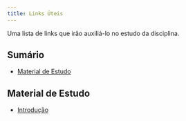 ```yaml
---
title: Links Úteis
---
```


Uma lista de links que irão auxiliá-lo no estudo da disciplina.

## Sumário

- [Material de Estudo](#material-de-estudo)

## Material de Estudo

- [Introdução](http://www.dsc.ufcg.edu.br/~abrantes/CursosAnteriores/ATAL051/IntroducaoInformal.pdf)
